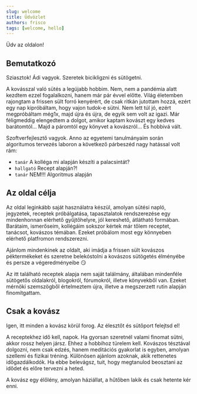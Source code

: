 ```yaml
---
slug: welcome
title: Üdvözlet
authors: frisco
tags: [welcome, hello]
---
```


Üdv az oldalon!

## Bemutatkozó
Sziasztok! Ádi vagyok. Szeretek bicikligzni és sütögetni.

A kovásszal való sütés a legújabb hobbim. Nem, nem a pandémia alatt kezdtem ezzel fogalalkozni, hanem már pár évvel előtte. Világ életemben rajongtam a frissen sült forró kenyérért, de csak ritkán jutottam hozzá, ezért egy nap kipróbáltam, hogy vajon tudok-e sütni. Nem lett túl jó, ezért megpróbáltam még1x, majd újra és újra, de egyik sem volt az igazi. Már féligmeddig elengedtem a dolgot, amikor kaptam kovászt egy kedves barátomtól... Majd a páromtól egy könyvet a kovászról... És hobbivá vált.

Szoftverfejlesztő vagyok. Anno az egyetemi tanulmányaim során algoritumos tervezés laboron a következő párbeszéd nagy hatással volt rám:
- `tanár` A kolléga mi alapján készíti a palacsintát?
- `hallgató` Recept alapján?!
- `tanár` NEM!!! Algoritmus alapján


## Az oldal célja
Az oldal leginkább saját használatra készül, amolyan sütési napló, jegyzetek, receptek próbálgatása, tapasztalatok rendszerezése egy mindenhonnan elérhető gyűjtőhelyre, jól kereshető, átlátható formában. Barátaim, ismerőseim, kollégáim sokszor kértek már tőlem receptet, tanácsot, kovászos témában. Ezeket próbálom most egy könnyeben elérhető platfromon rendszerezni.

Ajánlom mindenkinek az oldalt, aki imádja a frissen sült kovászos péktermékeket és szeretne belekóstolni a kovászos sütögetés élményébe és persze a végeredményeibe 😏

Az itt található receptek alapja nem saját találmány, általában mindenféle sütögetős oldalakról, blogokról, fórumokról, illetve könyvekből van. Ezeket mérnöki szemszögből értelmeztem újra, illetve a megszerzett rutin alapján finomítgattam.


## Csak a kovász
Igen, itt minden a kovász körül forog. Az élesztőt és sütőport felejtsd el!

A receptekhez idő kell, napok. Ha gyorsan szeretnél valami finomat sütni, akkor rossz helyen jársz. Ehhez a hobbihoz türelem kell. Kovászos tésztával dolgozni, nem csak edzés, hanem meditációs gyakorlat is egyben, amolyan szellemi és fizikai tréning. Különösen ajánlom azoknak, akik rettenetes időgazdálkodók. Ha ebbe belevágsz, tuit, hogy megtanulod beosztani az idődet és előre tervezni a heted.

A kovász egy élőlény, amolyan háziállat, a hűtőben lakik és csak hetente kér enni.